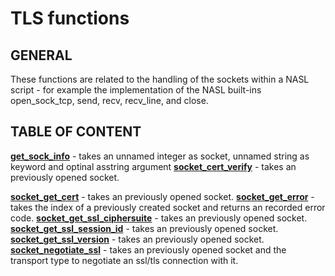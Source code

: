 # TLS functions

## GENERAL

These functions are related to the handling of the sockets within a NASL script - for example the implementation of the NASL built-ins open_sock_tcp, send, recv, recv_line, and close.

## TABLE OF CONTENT

**[get_sock_info](get_sock_info.md)** - takes an unnamed integer as socket, unnamed string as keyword and optinal asstring argument
**[socket_cert_verify](socket_cert_verify.md)** - takes an previously opened socket.

**[socket_get_cert](socket_get_cert.md)** - takes an previously opened socket.
**[socket_get_error](socket_get_error.md)** - takes the index of a previously created socket and returns an recorded error code.
**[socket_get_ssl_ciphersuite](socket_get_ssl_ciphersuite.md)** - takes an previously opened socket.
**[socket_get_ssl_session_id](socket_get_ssl_session_id.md)** - takes an previously opened socket.
**[socket_get_ssl_version](socket_get_ssl_version.md)** - takes an previously opened socket.
**[socket_negotiate_ssl](socket_negotiate_ssl.md)** - takes an previously opened socket and the transport type to negotiate an ssl/tls connection with it.
